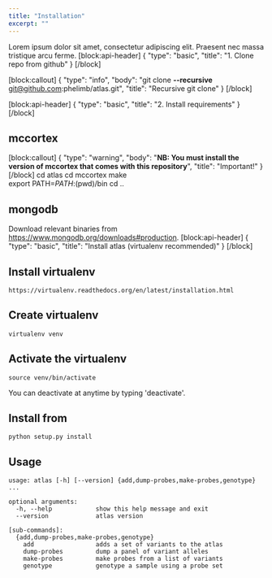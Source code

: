 ```yaml
---
title: "Installation"
excerpt: ""
---
```

Lorem ipsum dolor sit amet, consectetur adipiscing elit. Praesent nec massa tristique arcu ferme.
[block:api-header]
{
  "type": "basic",
  "title": "1. Clone repo from github"
}
[/block]

[block:callout]
{
  "type": "info",
  "body": "git clone **--recursive** git@github.com:phelimb/atlas.git",
  "title": "Recursive git clone"
}
[/block]

[block:api-header]
{
  "type": "basic",
  "title": "2. Install requirements"
}
[/block]
## mccortex
[block:callout]
{
  "type": "warning",
  "body": "**NB: You must install the version of mccortex that comes with this repository**",
  "title": "Important!"
}
[/block]
	cd atlas
	cd mccortex
	make	
	export PATH=$PATH:$(pwd)/bin
	cd ..

## mongodb

Download relevant binaries from https://www.mongodb.org/downloads#production.
[block:api-header]
{
  "type": "basic",
  "title": "Install atlas (virtualenv recommended)"
}
[/block]
## Install virtualenv

	https://virtualenv.readthedocs.org/en/latest/installation.html

## Create virtualenv 

	virtualenv venv

## Activate the virtualenv

	source venv/bin/activate

You can deactivate at anytime by typing 'deactivate'. 


## Install from 


	python setup.py install


## Usage

	usage: atlas [-h] [--version] {add,dump-probes,make-probes,genotype} ...

	optional arguments:
	  -h, --help            show this help message and exit
	  --version             atlas version

	[sub-commands]:
	  {add,dump-probes,make-probes,genotype}
	    add                 adds a set of variants to the atlas
	    dump-probes         dump a panel of variant alleles
	    make-probes         make probes from a list of variants
	    genotype            genotype a sample using a probe set